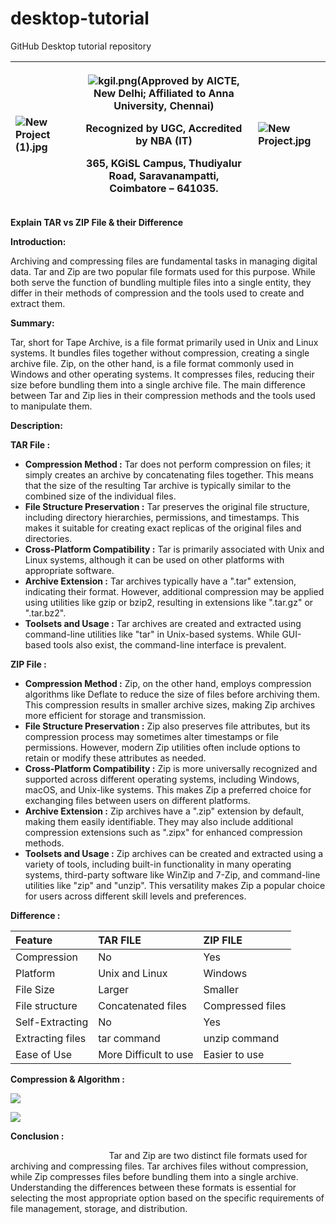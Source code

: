 # desktop-tutorial
GitHub Desktop tutorial repository


|<p>![New Project (1).jpg](Aspose.Words.da06cf5f-6b53-4158-be4a-33af8ff58efb.001.jpeg)</p><p></p><p></p><p></p>|<p>![kgil.png](Aspose.Words.da06cf5f-6b53-4158-be4a-33af8ff58efb.002.png)(Approved by AICTE, New Delhi; Affiliated to Anna University, Chennai)</p><p>Recognized by UGC, Accredited by NBA (IT)</p><p>365, KGiSL Campus, Thudiyalur Road, Saravanampatti, Coimbatore – 641035.</p>|![New Project.jpg](Aspose.Words.da06cf5f-6b53-4158-be4a-33af8ff58efb.003.jpeg)|
| :- | :-: | :- |


**Explain TAR vs ZIP File & their Difference**

**Introduction:**

Archiving and compressing files are fundamental tasks in managing digital data. Tar and Zip are two popular file formats used for this purpose. While both serve the function of bundling multiple files into a single entity, they differ in their methods of compression and the tools used to create and extract them.

**Summary:**

Tar, short for Tape Archive, is a file format primarily used in Unix and Linux systems. It bundles files together without compression, creating a single archive file. Zip, on the other hand, is a file format commonly used in Windows and other operating systems. It compresses files, reducing their size before bundling them into a single archive file. The main difference between Tar and Zip lies in their compression methods and the tools used to manipulate them.

**Description:**

**TAR  File :**

- **Compression Method :** Tar does not perform compression on files; it simply creates an archive by concatenating files together. This means that the size of the resulting Tar archive is typically similar to the combined size of the individual files.
- **File Structure Preservation :** Tar preserves the original file structure, including directory hierarchies, permissions, and timestamps. This makes it suitable for creating exact replicas of the original files and directories.
- **Cross-Platform Compatibility :** Tar is primarily associated with Unix and Linux systems, although it can be used on other platforms with appropriate software.
- **Archive Extension :** Tar archives typically have a ".tar" extension, indicating their format. However, additional compression may be applied using utilities like gzip or bzip2, resulting in extensions like ".tar.gz" or ".tar.bz2".
- **Toolsets and Usage :** Tar archives are created and extracted using command-line utilities like "tar" in Unix-based systems. While GUI-based tools also exist, the command-line interface is prevalent.

**ZIP  File :** 

- **Compression Method :** Zip, on the other hand, employs compression algorithms like Deflate to reduce the size of files before archiving them. This compression results in smaller archive sizes, making Zip archives more efficient for storage and transmission.
- **File Structure Preservation :** Zip also preserves file attributes, but its compression process may sometimes alter timestamps or file permissions. However, modern Zip utilities often include options to retain or modify these attributes as needed.
- **Cross-Platform Compatibility :** Zip is more universally recognized and supported across different operating systems, including Windows, macOS, and Unix-like systems. This makes Zip a preferred choice for exchanging files between users on different platforms.
- **Archive Extension :** Zip archives have a ".zip" extension by default, making them easily identifiable. They may also include additional compression extensions such as ".zipx" for enhanced compression methods.
- **Toolsets and Usage :** Zip archives can be created and extracted using a variety of tools, including built-in functionality in many operating systems, third-party software like WinZip and 7-Zip, and command-line utilities like "zip" and "unzip". This versatility makes Zip a popular choice for users across different skill levels and preferences.

**Difference :**

|**Feature**|**TAR  FILE**|**ZIP  FILE**|
| :- | :- | :- |
|Compression|No|Yes|
|Platform|Unix and Linux|Windows|
|File Size|Larger|Smaller|
|File structure|Concatenated files|Compressed files|
|Self-Extracting|No|Yes|
|Extracting files|tar command|unzip command|
|Ease of Use|More Difficult to use|Easier to use|


**Compression & Algorithm :**

![](Aspose.Words.da06cf5f-6b53-4158-be4a-33af8ff58efb.004.jpeg)


![](Aspose.Words.da06cf5f-6b53-4158-be4a-33af8ff58efb.005.png)



**Conclusion :**


`                      `Tar and Zip are two distinct file formats used for archiving and compressing files. Tar archives files without compression, while Zip compresses files before bundling them into a single archive. Understanding the differences between these formats is essential for selecting the most appropriate option based on the specific requirements of file management, storage, and distribution.

